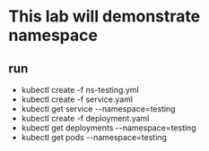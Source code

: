 # This lab will demonstrate namespace

## run
- kubectl create -f ns-testing.yml
- kubectl create -f service.yaml
- kubectl get service --namespace=testing
- kubectl create -f deployment.yaml
- kubectl get deployments --namespace=testing
- kubectl get pods --namespace=testing
